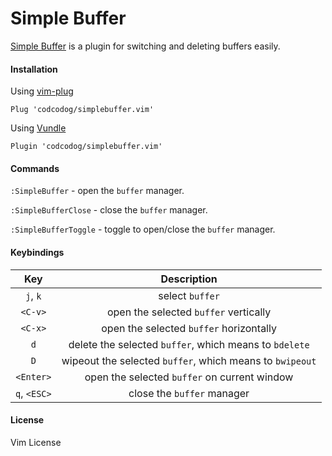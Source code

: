 Simple Buffer
=============

[Simple Buffer](https://github.com/codcodog/simplebuffer.vim) is a plugin for switching and deleting buffers easily.

#### Installation
Using [vim-plug](https://github.com/junegunn/vim-plug)
```
Plug 'codcodog/simplebuffer.vim'
```

Using [Vundle](https://github.com/VundleVim/Vundle.vim)
```
Plugin 'codcodog/simplebuffer.vim'
```

#### Commands
`:SimpleBuffer` - open the `buffer` manager.

`:SimpleBufferClose` - close the `buffer` manager.

`:SimpleBufferToggle` - toggle to open/close the `buffer` manager.

#### Keybindings
| Key            | Description                                              |
| :----:         | :----:                                                   |
| `j`, `k`       | select `buffer`                                          |
| ``<C-v>``      | open the selected `buffer` vertically                    |
| ``<C-x>``      | open the selected `buffer` horizontally                  |
| `d`            | delete the selected `buffer`, which means to `bdelete`   |
| `D`            | wipeout the selected `buffer`, which means to `bwipeout` |
| `<Enter>`      | open the selected `buffer` on current window             |
| `q`, ``<ESC>`` | close the `buffer` manager                               |

#### License
Vim License
